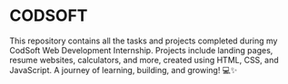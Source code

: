 # CODSOFT
This repository contains all the tasks and projects completed during my CodSoft Web Development Internship. Projects include landing pages, resume websites, calculators, and more, created using HTML, CSS, and JavaScript. A journey of learning, building, and growing! 💻✨
